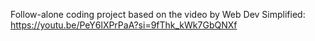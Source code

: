Follow-alone coding project based on the video by Web Dev Simplified:
https://youtu.be/PeY6lXPrPaA?si=9fThk_kWk7GbQNXf